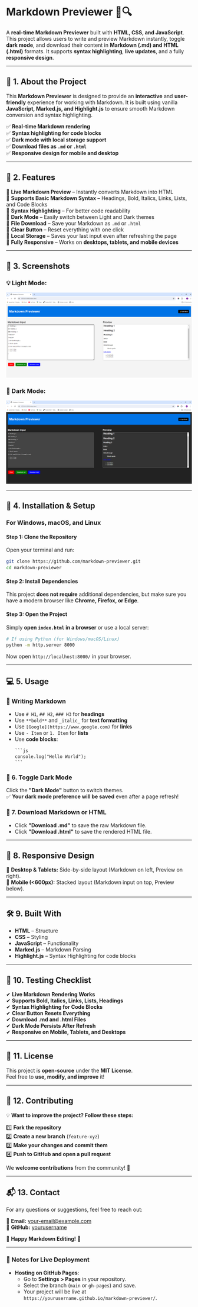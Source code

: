 # **Markdown Previewer** 📝🔍  

A **real-time Markdown Previewer** built with **HTML, CSS, and JavaScript**. This project allows users to write and preview Markdown instantly, toggle **dark mode**, and download their content in **Markdown (.md) and HTML (.html)** formats. It supports **syntax highlighting**, **live updates**, and a fully **responsive design**.  

---

## **🚀 1. About the Project**  
This **Markdown Previewer** is designed to provide an **interactive** and **user-friendly** experience for working with Markdown. It is built using vanilla **JavaScript, Marked.js, and Highlight.js** to ensure smooth Markdown conversion and syntax highlighting.  

✅ **Real-time Markdown rendering**  
✅ **Syntax highlighting for code blocks**  
✅ **Dark mode with local storage support**  
✅ **Download files as `.md` or `.html`**  
✅ **Responsive design for mobile and desktop**  

---

## **🌟 2. Features**  

🔹 **Live Markdown Preview** – Instantly converts Markdown into HTML  
🔹 **Supports Basic Markdown Syntax** – Headings, Bold, Italics, Links, Lists, and Code Blocks  
🔹 **Syntax Highlighting** – For better code readability  
🔹 **Dark Mode** – Easily switch between Light and Dark themes  
🔹 **File Download** – Save your Markdown as `.md` or `.html`  
🔹 **Clear Button** – Reset everything with one click  
🔹 **Local Storage** – Saves your last input even after refreshing the page  
🔹 **Fully Responsive** – Works on **desktops, tablets, and mobile devices**  

---

## **📸 3. Screenshots**  


### 💡 Light Mode:
![Light Mode Preview](images/Light%20mode.png)

### 🌙 Dark Mode:
![Dark Mode Preview](images/Dark%20mode.png)


---

## **🔧 4. Installation & Setup**  

### **For Windows, macOS, and Linux**  

#### **Step 1: Clone the Repository**  
Open your terminal and run:  
```sh
git clone https://github.com/markdown-previewer.git
cd markdown-previewer
```

#### **Step 2: Install Dependencies**  
This project **does not require** additional dependencies, but make sure you have a modern browser like **Chrome, Firefox, or Edge**.  

#### **Step 3: Open the Project**  
Simply **open `index.html` in a browser** or use a local server:  
```sh
# If using Python (for Windows/macOS/Linux)
python -m http.server 8000
```
Now open `http://localhost:8000/` in your browser.  

---

## **💻 5. Usage**  

### **📝 Writing Markdown**  
- Use `# H1`, `## H2`, `### H3` for **headings**  
- Use `**bold**` and `_italic_` for **text formatting**  
- Use `[Google](https://www.google.com)` for **links**  
- Use `- Item` or `1. Item` for **lists**  
- Use **code blocks**:  
   ````
   ```js
   console.log("Hello World");
   ```
   ````  

### **🌙 6. Toggle Dark Mode**  
Click the **"Dark Mode"** button to switch themes.  
✅ **Your dark mode preference will be saved** even after a page refresh!  

### **📂 7. Download Markdown or HTML**  
- Click **"Download .md"** to save the raw Markdown file.  
- Click **"Download .html"** to save the rendered HTML file.  

---

## **📱 8. Responsive Design**  

📌 **Desktop & Tablets:** Side-by-side layout (Markdown on left, Preview on right).  
📌 **Mobile (<600px):** Stacked layout (Markdown input on top, Preview below).  

---

## **🛠️ 9. Built With**  
- **HTML** – Structure  
- **CSS** – Styling  
- **JavaScript** – Functionality  
- **Marked.js** – Markdown Parsing  
- **Highlight.js** – Syntax Highlighting for code blocks  

---

## **🧪 10. Testing Checklist**  

✔ **Live Markdown Rendering Works**  
✔ **Supports Bold, Italics, Links, Lists, Headings**  
✔ **Syntax Highlighting for Code Blocks**  
✔ **Clear Button Resets Everything**  
✔ **Download .md and .html Files**  
✔ **Dark Mode Persists After Refresh**  
✔ **Responsive on Mobile, Tablets, and Desktops**  

---

## **📜 11. License**  
This project is **open-source** under the **MIT License**.  
Feel free to **use, modify, and improve** it!  

---

## **🙌 12. Contributing**  

💡 **Want to improve the project? Follow these steps:**  

1️⃣ **Fork the repository**  
2️⃣ **Create a new branch** (`feature-xyz`)  
3️⃣ **Make your changes and commit them**  
4️⃣ **Push to GitHub and open a pull request**  

We **welcome contributions** from the community! 🎉  

---

## **📬 13. Contact**  
For any questions or suggestions, feel free to reach out:  

📧 **Email:** your-email@example.com  
🐙 **GitHub:** [yourusername](https://github.com/yourusername)  

🚀 **Happy Markdown Editing!** 🎉  

---

### **📌 Notes for Live Deployment**  
- **Hosting on GitHub Pages**:  
  - Go to **Settings > Pages** in your repository.  
  - Select the branch (`main` or `gh-pages`) and save.  
  - Your project will be live at `https://yourusername.github.io/markdown-previewer/`.  





